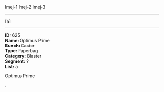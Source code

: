 Imej-1
Imej-2
Imej-3

---

[a]

---

**ID:** 625 <br>
**Name:** Optimus Prime <br>
**Bunch:** Gaster <br>
**Type:** Paperbag <br>
**Category:** Blaster <br>
**Segment:** ? <br>
**List:** a

Optimus Prime

.
